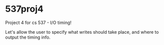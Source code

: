 537proj4
========

Project 4 for cs 537 - I/O timing!

Let's allow the user to specify what writes should take place, and where to output the timing info.
